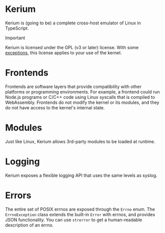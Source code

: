 # Kerium

Kerium is (going to be) a complete cross-host emulator of Linux in TypeScript.

> [!IMPORTANT]
> Kerium is licensed under the GPL (v3 or later) license.
> With some [exceptions](./EXCEPTIONS.md), this license applies to your use of the kernel.

# Frontends

Frontends are software layers that provide compatibility with other platforms or programming environments.
For example, a frontend could run Node.js programs or C/C++ code using Linux syscalls that is compiled to WebAssembly.
Frontends do not modify the kernel or its modules, and they do not have access to the kernel's internal state.

# Modules

Just like Linux, Kerium allows 3rd-party modules to be loaded at runtime.

# Logging

Kerium exposes a flexible logging API that uses the same levels as syslog.

# Errors

The entire set of POSIX errnos are exposed through the `Errno` enum.
The `ErrnoException` class extends the built-in `Error` with errnos, and provides JSON functionality.
You can use `strerror` to get a human-readable description of an errno.
